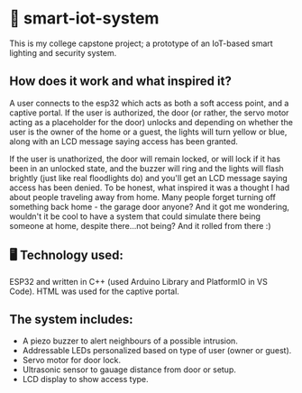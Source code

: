 # 🚀 smart-iot-system
This is my college capstone project; a prototype of an IoT-based smart lighting and security system.

## How does it work and what inspired it? 
A user connects to the esp32 which acts as both a soft access point, and a captive portal. If the user is authorized, the door (or rather, the servo motor acting as a placeholder for the door) unlocks and depending on whether the user is the owner of the home or a guest, the lights will turn yellow or blue, along with an LCD message saying access has been granted. 

If the user is unathorized, the door will remain locked, or will lock if it has been in an unlocked state, and the buzzer will ring and the lights will flash brightly (just like real floodlights do) and you'll get an LCD message saying access has been denied.
To be honest, what inspired it was a thought I had about people traveling away from home. Many people forget turning off something back home - the garage door anyone? And it got me wondering, wouldn't it be cool to have a system that could simulate there being someone at home, despite there...not being? And it rolled from there :)


## 🖥️ Technology used:
ESP32 and written in C++ (used Arduino Library and PlatformIO in VS Code). HTML was used for the captive portal.

## The system includes:
- A piezo buzzer to alert neighbours of a possible intrusion.
- Addressable LEDs personalized based on type of user (owner or guest).
- Servo motor for door lock.
- Ultrasonic sensor to gauage distance from door or setup.
- LCD display to show access type.
